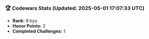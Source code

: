 ### 🏆 Codewars Stats (Updated: 2025-05-01 17:07:33 UTC)

- **Rank:** 8 kyu
- **Honor Points:** 3
- **Completed Challenges:** 1
